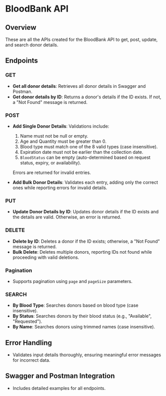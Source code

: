 # BloodBank API

## Overview
These are all the APIs created for the BloodBank API to get, post, update, and search donor details.

## Endpoints

### GET
- **Get all donor details**:
  Retrieves all donor details in Swagger and Postman.
- **Get donor details by ID**:
  Returns a donor's details if the ID exists. If not, a "Not Found" message is returned.

### POST
- **Add Single Donor Details**:
  Validations include:
    1. Name must not be null or empty.
    2. Age and Quantity must be greater than 0.
    3. Blood type must match one of the 8 valid types (case insensitive).
    4. Expiration date must not be earlier than the collection date.
    5. `BloodStatus` can be empty (auto-determined based on request status, expiry, or availability).

  Errors are returned for invalid entries.

- **Add Bulk Donor Details**:
  Validates each entry, adding only the correct ones while reporting errors for invalid details.

### PUT
- **Update Donor Details by ID**:
  Updates donor details if the ID exists and the details are valid. Otherwise, an error is returned.

### DELETE
- **Delete by ID**:
  Deletes a donor if the ID exists; otherwise, a "Not Found" message is returned.
- **Bulk Delete**:
  Deletes multiple donors, reporting IDs not found while proceeding with valid deletions.

### Pagination
- Supports pagination using `page` and `pageSize` parameters.

### SEARCH
- **By Blood Type**:
  Searches donors based on blood type (case insensitive).
- **By Status**:
  Searches donors by their blood status (e.g., "Available", "Requested").
- **By Name**:
  Searches donors using trimmed names (case insensitive).

## Error Handling
- Validates input details thoroughly, ensuring meaningful error messages for incorrect data.

## Swagger and Postman Integration
- Includes detailed examples for all endpoints.

